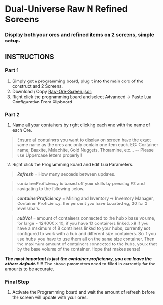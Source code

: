 # Dual-Universe Raw N Refined Screens
### Display both your ores and refined items on 2 screens, simple setup.


## INSTRUCTIONS

### Part 1
1) Simply get a programming board, plug it into the main core of the construct and 2 Screens.
2) Download / Copy [Raw-Ore-Screen.json](https://raw.githubusercontent.com/TwinFuture/Dual-Universe--Raw-Ore-Screen/main/Raw-Ore-Screen.json)
3) Right click the programming board and select Advanced -> Paste Lua Configuration From Clipboard

### Part 2
1) Name all your containers by right clicking each one with the name of each Ore.
> Ensure all containers you want to display on screen have the exact same name as the ores and only contain one item each.
EG: Container name; Bauxite, Malachite, Gold Nuggets, Thoramine, etc... -- Please use Uppercase letters properly!!
2) Right click the Programming Board and Edit Lua Parameters.
  > ***Refresh*** = How many seconds between updates.
  
  > containerProficiency is based off your skills by pressing F2 and navigating to the following below.
  
  > ***containerProficiency*** = Mining and Inventory -> Inventory Manager, Container Proficiency. the percent you have boosted eg; 30 for 3 levels/bars.
  
  > ***hubVol*** = amount of containers connected to the hub x base volume, for large = 124000 x 10, if you have 10 containers linked.
x8 if you have a maximum of 8 containers linked to your hubs, currently not configured to work with a hub and different size containers. So if you use hubs, you have to use them all on the same size container. Then the maximum amount of containers connected to the hubs, you x that by the base volume of the container. Hope that makes sense!

***The most important is just the container proficiency, you can leave the others default.***
!!!!! The above parameters need to filled in correctly for the amounts to be accurate.

### Final Step
1) Activate the Programming board and wait the amount of refresh before the screen will update with your ores.
